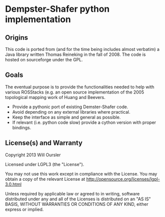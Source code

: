 Dempster-Shafer python implementation
==============================

Origins
---------

This code is ported from (and for the time being includes almost verbatim) a Java library written Thomas Reineking in the fall of 2008. The code is hosted on sourceforge under the GPL.

Goals
------
The eventual purpose is to provide the functionalities needed to help with various ROSStacks (e.g. an open source implementation of the 2005 topological mapping work of Huang and Beevers.
* Provide a pythonic port of existing Demster-Shafer code.
* Avoid depending on any external libraries where practical.
* Keep the interface as simple and general as possible.
* If relevant (i.e. python code slow) provide a cython version with proper bindings.

License(s) and Warranty
-----------------------------

Copyright 2013 Will Oursler

Licensed under LGPL3 (the "License").

You may not use this work except in compliance with the License. You may obtain a copy of the relevant License at http://opensource.org/licenses/lgpl-3.0.html

Unless required by applicable law or agreed to in writing, software distributed under any and all of the Licenses is distributed on an "AS IS" BASIS, WITHOUT WARRANTIES OR CONDITIONS OF ANY KIND, either express or implied.
